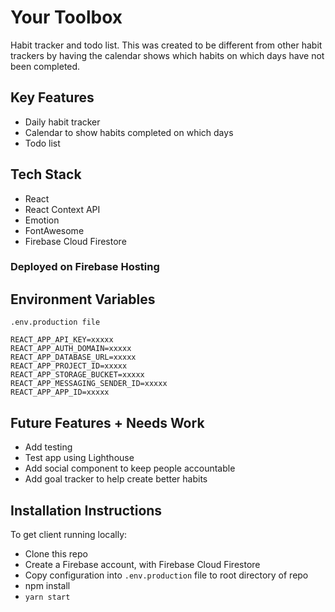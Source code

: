 # Your Toolbox

Habit tracker and todo list. This was created to be different from other habit trackers by having the calendar shows which habits on which days have not been completed.

## Key Features

- Daily habit tracker
- Calendar to show habits completed on which days
- Todo list

## Tech Stack

- React
- React Context API
- Emotion
- FontAwesome
- Firebase Cloud Firestore

### Deployed on Firebase Hosting

## Environment Variables

```env
.env.production file

REACT_APP_API_KEY=xxxxx
REACT_APP_AUTH_DOMAIN=xxxxx
REACT_APP_DATABASE_URL=xxxxx
REACT_APP_PROJECT_ID=xxxxx
REACT_APP_STORAGE_BUCKET=xxxxx
REACT_APP_MESSAGING_SENDER_ID=xxxxx
REACT_APP_APP_ID=xxxxx
```

## Future Features + Needs Work

- Add testing
- Test app using Lighthouse
- Add social component to keep people accountable
- Add goal tracker to help create better habits

## Installation Instructions

To get client running locally:

- Clone this repo
- Create a Firebase account, with Firebase Cloud Firestore
- Copy configuration into `.env.production` file to root directory of repo
- npm install
- `yarn start`
